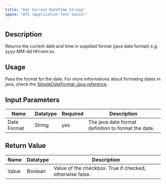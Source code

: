 ```yaml
---
title: "Get Current DateTime String"
space: "ATS (Application Test Suite)"
---
```

## Description

Returns the current date and time in supplied format (java date format)
e.g. yyyy-MM-dd HH:mm:ss.

## Usage

Pass the format for the date. For more informations about formating dates in java, check the [SimpleDateFormat Java reference](https://docs.oracle.com/javase/7/docs/api/java/text/SimpleDateFormat.html).

## Input Parameters

Name | Datatype | Required | Description
---- |--------| -------|---------------
Date Format | String | yes | The java date format definition to format the date.

## Return Value

Name | Datatype | Description
---- | --------- | ---------------
Value | Boolean | Value of the checkbox. True if checked, otherwise false.
